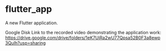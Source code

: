 # flutter_app

A new Flutter application.

Google Disk Link to the recorded video demonstrating the application work:
      https://drive.google.com/drive/folders/1eK7UiRa2wU77Qpsa52B0F3a8ewp3Qulh?usp=sharing 
